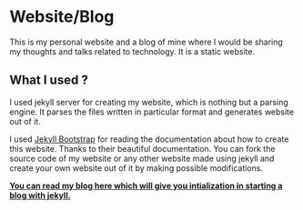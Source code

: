 # Website/Blog
This is my personal website and a blog of mine where I would be sharing my thoughts and talks related to technology. It is a static website.

## What I used ?
I used jekyll server for creating my website, which is nothing but a parsing engine. It parses the files written in particular format and generates website out of it.

I used [Jekyll Bootstrap](http://www.jekyllbootstrap.com) for reading the documentation about how to create this website. Thanks to their beautiful documentation. You can fork the source code of my website or any other website made using jekyll and create your own website out of it by making possible modifications. 

[**You can read my blog here which will give you intialization in starting a blog with jekyll.**](http://www.pingmygeek.co.cc/general/blogging-for-hackers/)

